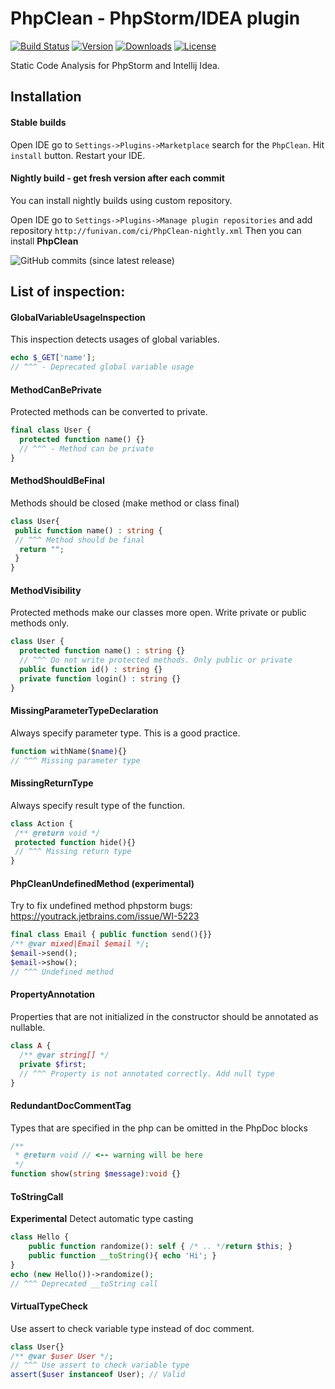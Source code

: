 # PhpClean - PhpStorm/IDEA plugin  

[![Build Status](https://img.shields.io/travis/com/funivan/PhpClean.svg?style=flat-square)](https://travis-ci.com/funivan/PhpClean)
[![Version](https://img.shields.io/jetbrains/plugin/v/11272.svg?style=flat-square)](https://plugins.jetbrains.com/plugin/11272-phpclean)
[![Downloads](https://img.shields.io/jetbrains/plugin/d/11272.svg?style=flat-square)](https://plugins.jetbrains.com/plugin/11272-phpclean)
[![License](https://img.shields.io/github/license/funivan/PhpClean.svg?style=flat-square)](LICENSE.md)



Static Code Analysis for PhpStorm and Intellij Idea.

## Installation
#### Stable builds
Open IDE go to `Settings->Plugins->Marketplace` search for the `PhpClean`.
Hit `install` button. Restart your IDE.

#### Nightly build - get fresh version after each commit
You can install nightly builds using custom repository.
 
Open IDE go to `Settings->Plugins->Manage plugin repositories` and add repository
`http://funivan.com/ci/PhpClean-nightly.xml`
Then you can install **PhpClean**


![GitHub commits (since latest release)](https://img.shields.io/github/commits-since/funivan/PhpClean/latest.svg?style=flat-square)



## List of inspection:

#### GlobalVariableUsageInspection
This inspection detects usages of global variables.
```php
echo $_GET['name'];
// ^^^ - Deprecated global variable usage
```

#### MethodCanBePrivate
Protected methods can be converted to private.
```php
final class User {
  protected function name() {} 
  // ^^^ - Method can be private
}
```
#### MethodShouldBeFinal
Methods should be closed (make method or class final)
```php
class User{
 public function name() : string {
 // ^^^ Method should be final
  return "";
 }
}
```          
#### MethodVisibility 
Protected methods make our classes more open. Write private or public methods only.
```php
class User {
  protected function name() : string {}
  // ^^^ Do not write protected methods. Only public or private
  public function id() : string {}
  private function login() : string {}
}
```
#### MissingParameterTypeDeclaration 
Always specify parameter type. This is a good practice.
```php
function withName($name){}
// ^^^ Missing parameter type
```
#### MissingReturnType
Always specify result type of the function.
```php
class Action {
 /** @return void */
 protected function hide(){}
 // ^^^ Missing return type
}
```

#### PhpCleanUndefinedMethod (experimental)
Try to fix undefined method phpstorm bugs: https://youtrack.jetbrains.com/issue/WI-5223
```php
final class Email { public function send(){}}
/** @var mixed|Email $email */;
$email->send();
$email->show();
// ^^^ Undefined method
```
#### PropertyAnnotation
Properties that are not initialized in the constructor should be annotated as nullable.
```php
class A {
  /** @var string[] */
  private $first;
  // ^^^ Property is not annotated correctly. Add null type
}
```
#### RedundantDocCommentTag
Types that are specified in the php can be omitted in the PhpDoc blocks
```php
/**
 * @return void // <-- warning will be here
 */
function show(string $message):void {}
```
#### ToStringCall
**Experimental** Detect automatic type casting
```php
class Hello {
    public function randomize(): self { /* .. */return $this; }
    public function __toString(){ echo 'Hi'; }
}
echo (new Hello())->randomize();
// ^^^ Deprecated __toString call
```
#### VirtualTypeCheck
Use assert to check variable type instead of doc comment.
```php
class User{}
/** @var $user User */;
// ^^^ Use assert to check variable type
assert($user instanceof User); // Valid
```
                 
